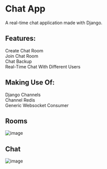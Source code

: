 # Chat App
A real-time chat application made with Django.

## Features:
Create Chat Room <br>
Join Chat Room <br>
Chat Backup <br>
Real-Time Chat With Different Users <br>

## Making Use Of:
Django Channels <br>
Channel Redis <br>
Generic Websocket Consumer <br>

## Rooms
![image](https://user-images.githubusercontent.com/74251894/184582281-1f87a211-2a55-4732-952a-24162a291087.png)

## Chat 
![image](https://user-images.githubusercontent.com/74251894/184582088-a76eb565-6b55-4c03-8ac6-f58f935b3c0c.png)
